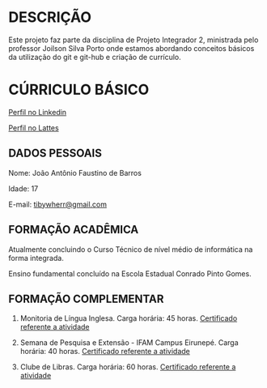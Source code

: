 
# DESCRIÇÃO

Este projeto faz parte da disciplina de Projeto Integrador 2, ministrada pelo professor Joilson Silva Porto onde estamos abordando conceitos básicos da utilização do git e git-hub e criação de currículo.

# CÚRRICULO BÁSICO


[Perfil no Linkedin]("www.linkedin.com/in/joão-antônio-barros-6604a52bb")

[Perfil no Lattes]("wwws.cnpq.br/cvlattesweb/PKG_MENU.menu?f_cod=B74ADF96EB4AE7A7C6CAAC0A300B60E5#")

## DADOS PESSOAIS
Nome: João Antônio Faustino de Barros

Idade: 17

E-mail: tibywherr@gmail.com

## FORMAÇÃO ACADÊMICA
Atualmente concluindo o Curso Técnico de nível médio de informática na forma integrada. 

Ensino fundamental concluído na Escola Estadual Conrado Pinto Gomes. 

## FORMAÇÃO COMPLEMENTAR

1. Monitoria de Língua Inglesa.
Carga horária: 45 horas.
[Certificado referente a atividade](Certificado1)

3. Semana de Pesquisa e Extensão - IFAM Campus Eirunepé.
Carga horária: 40 horas.
[Certificado referente a atividade](Certificado2)

5. Clube de Libras.
Carga horária: 60 horas.
[Certificado referente a atividade](Certificado3)

